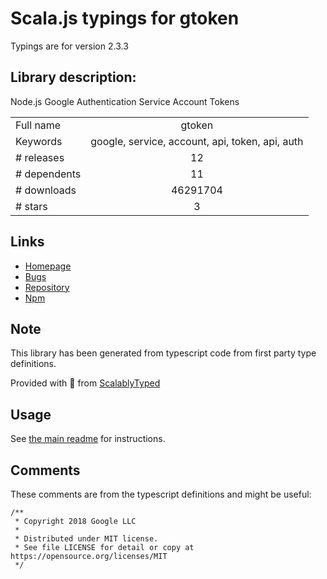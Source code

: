 
# Scala.js typings for gtoken

Typings are for version 2.3.3

## Library description:
Node.js Google Authentication Service Account Tokens

|                    |                 |
| ------------------ | :-------------: |
| Full name          | gtoken |
| Keywords           | google, service, account, api, token, api, auth |
| # releases         | 12 |
| # dependents       | 11 |
| # downloads        | 46291704 |
| # stars            | 3 |

## Links
- [Homepage](https://github.com/google/node-gtoken#readme)
- [Bugs](https://github.com/google/node-gtoken/issues)
- [Repository](https://github.com/google/node-gtoken)
- [Npm](https://www.npmjs.com/package/gtoken)
    


## Note
This library has been generated from typescript code from first party type definitions.

Provided with :purple_heart: from [ScalablyTyped](https://github.com/oyvindberg/ScalablyTyped)

## Usage
See [the main readme](../../readme.md) for instructions.

## Comments

These comments are from the typescript definitions and might be useful:
```
/**
 * Copyright 2018 Google LLC
 *
 * Distributed under MIT license.
 * See file LICENSE for detail or copy at https://opensource.org/licenses/MIT
 */

```

